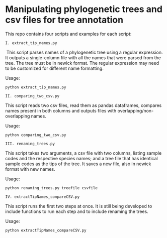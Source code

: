 # Manipulating phylogenetic trees and csv files for tree annotation

This repo contains four scripts and examples for each script:

`I. extract_tip_names.py`

&nbsp;This script parses names of a phylogenetic tree using a regular expression. It outputs a single-column file with all the names that were parsed from the tree. The tree must be in newick format. The regular expression may need to be customized for different name formatting.  

Usage:  
```
python extract_tip_names.py
```
  

`II. comparing_two_csv.py`

This script reads two csv files, read them as pandas dataframes, compares names present in both columns and outputs files with overlapping/non-overlapping names.  

Usage:  
```
python comparing_two_csv.py
```
  

`III. renaming_trees.py`
	
This script takes two arguments, a csv file with two columns, listing sample codes and the respective species names; and a tree file that has identical sample codes as the tips of the tree. It saves a new file, also in newick format with new names.  

Usage:  
```
python renaming_trees.py treefile csvfile
```  


`IV. extractTipNames_compareCSV.py`
	
This script runs the first two steps at once. It is still being developed to include functions to run each step and to include renaming the trees.  

Usage: 
```python
python extractTipNames_compareCSV.py
```
